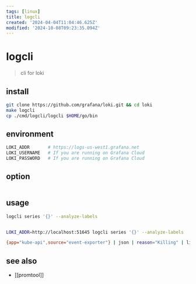 ```yaml
---
tags: [linux]
title: logcli
created: '2024-04-04T11:04:46.625Z'
modified: '2024-10-08T09:23:35.094Z'
---
```


# logcli

> cli for loki

## install

```sh
git clone https://github.com/grafana/loki.git && cd loki
make logcli
cp ./cmd/logcli/logcli $HOME/go/bin
```

## environment

```sh
LOKI_ADDR       # https://logs-us-west1.grafana.net
LOKI_USERNAME   # If you are running on Grafana Cloud
LOKI_PASSWORD   # If you are running on Grafana Cloud
```

## option

```sh

```

## usage

```sh
logcli series '{}' --analyze-labels


LOKI_ADDR=http://localhost:51645 logcli series '{}' --analyze-labels

{app="kube-api",source="event-exporter"} | json | reason="Killing" | line_format "{{ .message }}"
```

## see also

- [[promtool]]
